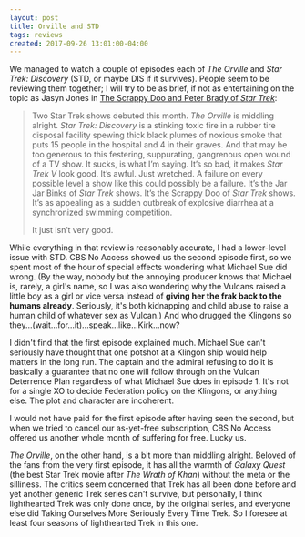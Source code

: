```yaml
---
layout: post
title: Orville and STD
tags: reviews
created: 2017-09-26 13:01:00-04:00
---
```

We managed to watch a couple of episodes each of *The Orville* and *Star Trek: Discovery* (STD, or maybe DIS if it survives).  People seem to be reviewing them together; I will try to be as brief, if not as entertaining on the topic as Jasyn Jones in [The Scrappy Doo and Peter Brady of *Star Trek*](http://www.castaliahouse.com/the-scrappy-doo-and-peter-brady-of-star-trek/):

> Two Star Trek shows debuted this month. *The Orville* is middling alright. *Star Trek: Discovery* is a stinking toxic fire in a rubber tire disposal facility spewing thick black plumes of noxious smoke that puts 15 people in the hospital and 4 in their graves. And that may be too generous to this festering, suppurating, gangrenous open wound of a TV show. It sucks, is what I’m saying. It’s so bad, it makes *Star Trek V* look good. It’s awful. Just wretched. A failure on every possible level a show like this could possibly be a failure. It’s the Jar Jar Binks of *Star Trek* shows. It’s the Scrappy Doo of *Star Trek* shows. It’s as appealing as a sudden outbreak of explosive diarrhea at a synchronized swimming competition.
>
> It just isn’t very good.

While everything in that review is reasonably accurate, I had a lower-level issue with STD.  CBS No Access showed us the second episode first, so we spent most of the hour of special effects wondering what Michael Sue did wrong.  (By the way, nobody but the annoying producer knows that Michael is, rarely, a girl's name, so I was also wondering why the Vulcans raised a little boy as a girl or vice versa instead of **giving her the frak back to the humans already**.  Seriously, it's both kidnapping and child abuse to raise a human child of whatever sex as Vulcan.)  And who drugged the Klingons so they...(wait...for...it)...speak...like...Kirk...now?

I didn't find that the first episode explained much.  Michael Sue can't seriously have thought that one potshot at a Klingon ship would help matters in the long run.  The captain and the admiral refusing to do it is basically a guarantee that no one will follow through on the Vulcan Deterrence Plan regardless of what Michael Sue does in episode 1.  It's not for a single XO to decide Federation policy on the Klingons, or anything else.  The plot and character are incoherent.

I would not have paid for the first episode after having seen the second, but when we tried to cancel our as-yet-free subscription, CBS No Access offered us another whole month of suffering for free.  Lucky us.

*The Orville*, on the other hand, is a bit more than middling alright.  Beloved of the fans from the very first episode, it has all the warmth of *Galaxy Quest* (the best Star Trek movie after *The Wrath of Khan*) without the meta or the silliness.  The critics seem concerned that Trek has all been done before and yet another generic Trek series can't survive, but personally, I think lighthearted Trek was only done once, by the original series, and everyone else did Taking Ourselves More Seriously Every Time Trek.  So I foresee at least four seasons of lighthearted Trek in this one.
